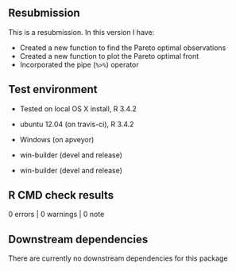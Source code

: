 ## Resubmission
This is a resubmission. In this version I have:

* Created a new function to find the Pareto optimal observations
* Created a new function to plot the Pareto optimal front
* Incorporated the pipe (`%>%`) operator 


## Test environment
* Tested on local OS X install, R 3.4.2
* ubuntu 12.04 (on travis-ci), R 3.4.2
* Windows (on apveyor)
* win-builder (devel and release)

* win-builder (devel and release)


## R CMD check results
0 errors | 0 warnings | 0 note


## Downstream dependencies
There are currently no downstream dependencies for this package
